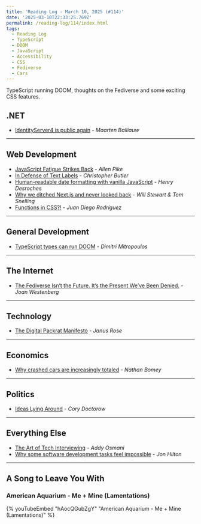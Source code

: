 ```yaml
---
title: 'Reading Log - March 10, 2025 (#114)'
date: '2025-03-10T22:33:25.769Z'
permalink: /reading-log/114/index.html
tags:
  - Reading Log
  - TypeScript
  - DOOM
  - JavaScript
  - Accessibility
  - CSS
  - Fediverse
  - Cars
---
```


TypeScript running DOOM, thoughts on the Fediverse and some exciting CSS features.
<!-- excerpt -->

## .NET

- [IdentityServer4 is public again](https://blog.duendesoftware.com/posts/20250306-identityserver4-public-again/) - *Maarten Balliauw*

---

## Web Development

- [JavaScript Fatigue Strikes Back](https://allenpike.com/2025/javascript-fatigue-ssr) - *Allen Pike*
- [In Defense of Text Labels](https://www.chrbutler.com/in-defense-of-text-labels) - *Christopher Butler*
- [Human-readable date formatting with vanilla JavaScript](https://henry.codes/writing/human-readable-date-formatting-with-vanilla-javascript/) - *Henry Desroches*
- [Why we ditched Next.js and never looked back](https://northflank.com/blog/why-we-ditched-next-js-and-never-looked-back) - *Will Stewart & Tom Snelling*
- [Functions in CSS?!](https://css-tricks.com/functions-in-css/) - *Juan Diego Rodríguez*

---

## General Development

- [TypeScript types can run DOOM](https://youtube.com/watch?v=0mCsluv5FXA) - *Dimitri Mitropoulos*

---

## The Internet

- [The Fediverse Isn’t the Future. It’s the Present We’ve Been Denied.](https://www.joanwestenberg.com/the-fediverse-isnt-the-future-its-the-present-weve-been-denied/) - *Joan Westenberg*

---

## Technology

- [The Digital Packrat Manifesto](https://www.404media.co/the-digital-packrat-manifesto/) - *Janus Rose*

---

## Economics

- [Why crashed cars are increasingly totaled](https://www.axios.com/2025/03/03/auto-insurance-vehicles-cars-trucks-suvs) - *Nathan Bomey*

---

## Politics

- [Ideas Lying Around](https://pluralistic.net/2025/03/03/friedmanite/#oil-crisis-two-point-oh) - *Cory Doctorow*

---

## Everything Else

- [The Art of Tech Interviewing](https://addyosmani.com/blog/art-tech-interviews/) - *Addy Osmani*
- [Why some software development tasks feel impossible](https://jonhilton.net/friction/) - *Jon Hilton*

---

## A Song to Leave You With

<h3 class="music">American Aquarium - Me + Mine (Lamentations)</h3>

{% youTubeEmbed "hAocQGubZgY" "American Aquarium - Me + Mine (Lamentations)" %}

